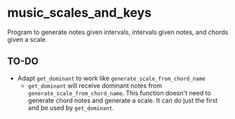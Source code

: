 # music_scales_and_keys
Program to generate notes given intervals, intervals given notes, and chords given a scale.


## TO-DO
- Adapt `get_dominant` to work like `generate_scale_from_chord_name`
    - `get_dominant` will receive dominant notes from `generate_scale_from_chord_name`.
    This function doesn't need to generate chord notes and generate a scale. It can do just the first
    and be used by `get_dominant`.
